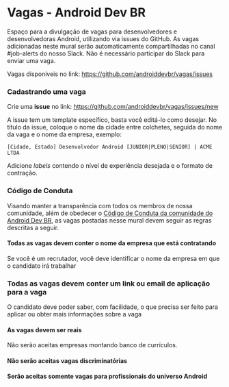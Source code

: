 # Vagas - Android Dev BR

Espaço para a divulgação de vagas para desenvolvedores e desenvolvedoras Android, utilizando via issues do GitHub. As vagas adicionadas neste mural serão automaticamente compartilhadas no canal #job-alerts do nosso Slack. Não é necessário participar do Slack para enviar uma vaga.

Vagas disponíveis no link: https://github.com/androiddevbr/vagas/issues

### Cadastrando uma vaga

Crie uma **issue** no link: https://github.com/androiddevbr/vagas/issues/new

A issue tem um template específico, basta você editá-lo como desejar. No título da issue, coloque o nome da cidade entre colchetes, seguida do nome da vaga e o nome da empresa, exemplo:

`[Cidade, Estado] Desenvolvedor Android [JUNIOR|PLENO|SENIOR] | ACME LTDA`

Adicione _labels_ contendo o nível de experiência desejada e o formato de contração. 

### Código de Conduta
Visando manter a transparência com todos os membros de nossa comunidade, além de obedecer o [Código de Conduta da comunidade do Android Dev BR](https://github.com/androiddevbr/codigo-de-conduta), as vagas postadas nesse mural devem seguir as regras descritas a seguir.

#### Todas as vagas devem conter o nome da empresa que está contratando
Se você é um recrutador, você deve identificar o nome da empresa em que o candidato irá trabalhar

### Todas as vagas devem conter um link ou email de aplicação para a vaga
O candidato deve poder saber, com facilidade, o que precisa ser feito para aplicar ou obter mais informações sobre a vaga

#### As vagas devem ser reais
Não serão aceitas empresas montando banco de currículos.

#### Não serão aceitas vagas discriminatórias

#### Serão aceitas somente vagas para profissionais do universo Android
